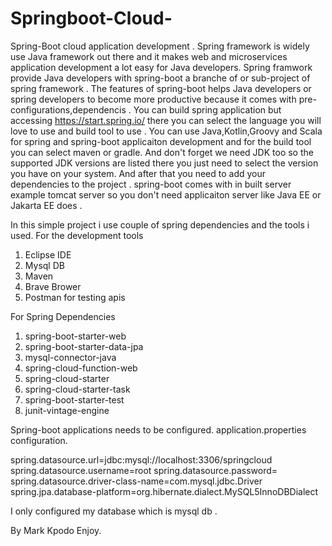 # Springboot-Cloud-
Spring-Boot cloud application development .
Spring framework is widely use Java framework out there and it makes web and microservices application development a lot easy for Java developers.
Spring framwork provide Java developers with spring-boot a branche of or sub-project of spring framework .
The features of spring-boot helps Java developers or spring developers to become more productive because it comes with pre-configurations,dependencis .
You can build spring application but accessing https://start.spring.io/ there you  can select the language you will love to use and build tool to use .
You can use Java,Kotlin,Groovy and Scala for spring and spring-boot applicaiton development and for the build tool you can select maven or gradle.
And don't forget we need JDK too so the supported JDK versions are listed there you just need to select the version you have on your system. And after that 
you need to add your dependencies to the project . spring-boot comes with in built server example tomcat server so you don't need applicaiton server like Java EE or Jakarta EE does .

In this simple project  i use couple of spring dependencies and the tools i used.
For the development tools

1. Eclipse IDE
2. Mysql DB
3. Maven
4. Brave Brower
5. Postman for testing apis

For Spring Dependencies 
1. spring-boot-starter-web
2. spring-boot-starter-data-jpa
3. mysql-connector-java
4. spring-cloud-function-web
5. spring-cloud-starter
6. spring-cloud-starter-task
7. spring-boot-starter-test
8. junit-vintage-engine

Spring-boot applications needs to be configured.
application.properties configuration.

spring.datasource.url=jdbc:mysql://localhost:3306/springcloud
spring.datasource.username=root
spring.datasource.password=
spring.datasource.driver-class-name=com.mysql.jdbc.Driver
spring.jpa.database-platform=org.hibernate.dialect.MySQL5InnoDBDialect

I only configured my database which is mysql db .

By Mark Kpodo Enjoy.
